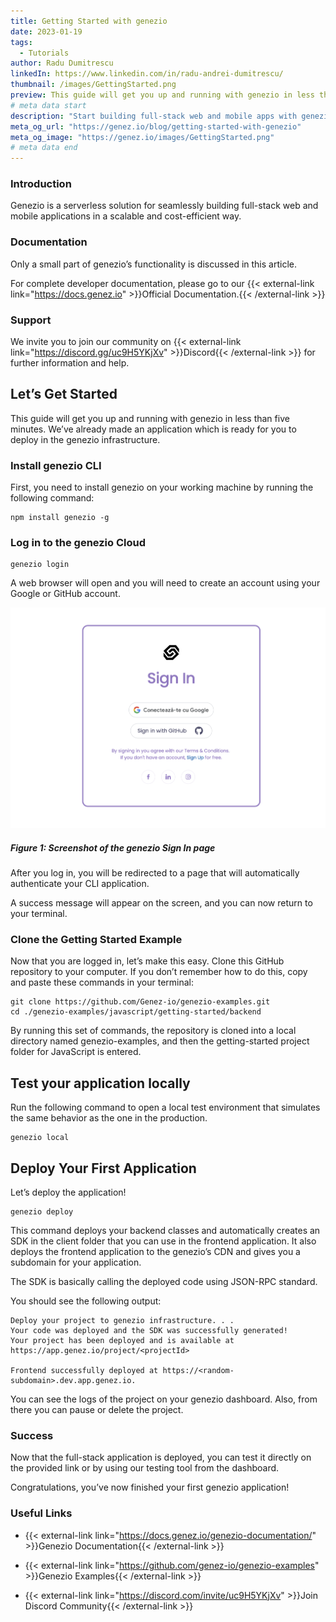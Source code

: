 ```yaml
---
title: Getting Started with genezio
date: 2023-01-19
tags:
  - Tutorials
author: Radu Dumitrescu
linkedIn: https://www.linkedin.com/in/radu-andrei-dumitrescu/
thumbnail: /images/GettingStarted.png
preview: This guide will get you up and running with genezio in less than five minutes
# meta data start
description: "Start building full-stack web and mobile apps with genezio in less than 5 minutes. Follow this tutorial to install the CLI, create your project and deploy it to the genezio Cloud."
meta_og_url: "https://genez.io/blog/getting-started-with-genezio"
meta_og_image: "https://genez.io/images/GettingStarted.png"
# meta data end
---
```


<!-----

Yay, no errors, warnings, or alerts!

Conversion time: 0.482 seconds.


Using this Markdown file:

1. Paste this output into your source file.
2. See the notes and action items below regarding this conversion run.
3. Check the rendered output (headings, lists, code blocks, tables) for proper
   formatting and use a linkchecker before you publish this page.

Conversion notes:

* Docs to Markdown version 1.0β34
* Fri Jan 20 2023 01:16:36 GMT-0800 (PST)
* Source doc: #1 Getting Started with genezio
* Tables are currently converted to HTML tables.
----->

### Introduction

Genezio is a serverless solution for seamlessly building full-stack web and mobile applications in a scalable and cost-efficient way.

### Documentation

Only a small part of genezio’s functionality is discussed in this article.

For complete developer documentation, please go to our {{< external-link link="https://docs.genez.io" >}}Official Documentation.{{< /external-link >}}


### Support

We invite you to join our community on {{< external-link link="https://discord.gg/uc9H5YKjXv" >}}Discord{{< /external-link >}}
 for further information and help.

## Let’s Get Started

This guide will get you up and running with genezio in less than five minutes. We’ve already made an application which is ready for you to deploy in the genezio infrastructure.

### Install genezio CLI

First, you need to install genezio on your working machine by running the following command:

```
npm install genezio -g
```

### Log in to the genezio Cloud

```
genezio login
```

A web browser will open and you will need to create an account using your Google or GitHub account.

![Street Art Image](/posts/genezio_login_google.png)

##### Figure 1: Screenshot of the genezio Sign In page

After you log in, you will be redirected to a page that will automatically authenticate your CLI application.

A success message will appear on the screen, and you can now return to your terminal.

### Clone the Getting Started Example

Now that you are logged in, let’s make this easy. Clone this GitHub repository to your computer. If you don’t remember how to do this, copy and paste these commands in your terminal:

```
git clone https://github.com/Genez-io/genezio-examples.git
cd ./genezio-examples/javascript/getting-started/backend
```

By running this set of commands, the repository is cloned into a local directory named genezio-examples, and then the getting-started project folder for JavaScript is entered.

## Test your application locally

Run the following command to open a local test environment that simulates the same behavior as the one in the production.

```
genezio local
```

## Deploy Your First Application

Let’s deploy the application!

```
genezio deploy
```

This command deploys your backend classes and automatically creates an SDK in the client folder that you can use in the frontend application. It also deploys the frontend application to the genezio’s CDN and gives you a subdomain for your application.

The SDK is basically calling the deployed code using JSON-RPC standard.

You should see the following output:

```
Deploy your project to genezio infrastructure. . .
Your code was deployed and the SDK was successfully generated!
Your project has been deployed and is available at https://app.genez.io/project/<projectId>

Frontend successfully deployed at https://<random-subdomain>.dev.app.genez.io.
```

You can see the logs of the project on your genezio dashboard. Also, from there you can pause or delete the project.

### Success

Now that the full-stack application is deployed, you can test it directly on the provided link or by using our testing tool from the dashboard.

Congratulations, you’ve now finished your first genezio application!

### Useful Links

- {{< external-link link="https://docs.genez.io/genezio-documentation/" >}}Genezio Documentation{{< /external-link >}}

- {{< external-link link="https://github.com/genez-io/genezio-examples" >}}Genezio Examples{{< /external-link >}}

- {{< external-link link="https://discord.com/invite/uc9H5YKjXv" >}}Join Discord Community{{< /external-link >}}

